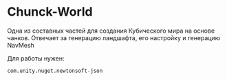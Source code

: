# Chunck-World
Одна из составных частей для создания Кубического мира на основе чанков. Отвечает за генерацию ландшафта, его настройку и генерацию NavMesh

Для работы нужен:
```
com.unity.nuget.newtonsoft-json
```


